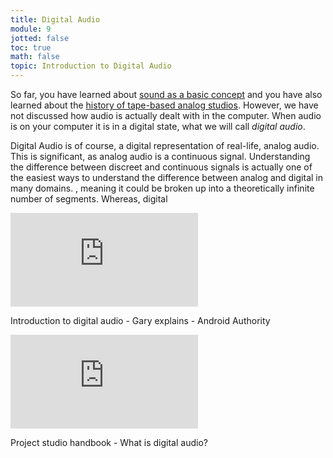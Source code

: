 ```yaml
---
title: Digital Audio
module: 9
jotted: false
toc: true
math: false
topic: Introduction to Digital Audio
---
```


So far, you have learned about [sound as a basic concept]({{site.baseurl}}/modules/week-6/sound/) and you have also learned about the [history of tape-based analog studios]({{site.baseurl}}/modules/week-2/DAW2/). However, we have not discussed how audio is actually dealt with in the computer. When audio is on your computer it is in a digital state, what we will call _digital audio_.

Digital Audio is of course, a digital representation of real-life, analog audio. This is significant, as analog audio is a continuous signal. Understanding the difference between discreet and continuous signals is actually one of the easiest ways to understand the difference between analog and digital in many domains. , meaning it could be broken up into a theoretically infinite number of  segments. Whereas, digital


<div class="embed-responsive embed-responsive-16by9"><iframe class="embed-responsive-item" src="https://www.youtube.com/embed/-XRdiYkwFG8" frameborder="0" allow="accelerometer; autoplay; encrypted-media; gyroscope; picture-in-picture" allowfullscreen></iframe></div>

<div class="ref">
<p>Introduction to digital audio - Gary explains - Android Authority</p>

</div>

<div class="embed-responsive embed-responsive-16by9"><iframe class="embed-responsive-item" src="https://www.youtube.com/embed/VkXOzX73wJs" frameborder="0" allow="accelerometer; autoplay; encrypted-media; gyroscope; picture-in-picture" allowfullscreen></iframe></div>

<div class="ref">
<p>Project studio handbook - What is digital audio?</p>

</div>
